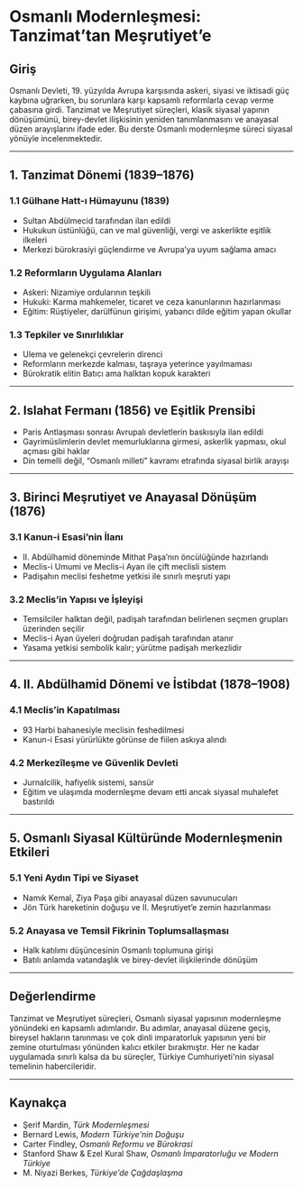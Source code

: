 # Osmanlı Modernleşmesi: Tanzimat’tan Meşrutiyet’e

## Giriş

Osmanlı Devleti, 19. yüzyılda Avrupa karşısında askeri, siyasi ve iktisadi güç kaybına uğrarken, bu sorunlara karşı kapsamlı reformlarla cevap verme çabasına girdi. Tanzimat ve Meşrutiyet süreçleri, klasik siyasal yapının dönüşümünü, birey-devlet ilişkisinin yeniden tanımlanmasını ve anayasal düzen arayışlarını ifade eder. Bu derste Osmanlı modernleşme süreci siyasal yönüyle incelenmektedir.

---

## 1. Tanzimat Dönemi (1839–1876)

### 1.1 Gülhane Hatt-ı Hümayunu (1839)

- Sultan Abdülmecid tarafından ilan edildi
- Hukukun üstünlüğü, can ve mal güvenliği, vergi ve askerlikte eşitlik ilkeleri
- Merkezi bürokrasiyi güçlendirme ve Avrupa’ya uyum sağlama amacı

### 1.2 Reformların Uygulama Alanları

- Askeri: Nizamiye ordularının teşkili
- Hukuki: Karma mahkemeler, ticaret ve ceza kanunlarının hazırlanması
- Eğitim: Rüştiyeler, darülfünun girişimi, yabancı dilde eğitim yapan okullar

### 1.3 Tepkiler ve Sınırlılıklar

- Ulema ve gelenekçi çevrelerin direnci
- Reformların merkezde kalması, taşraya yeterince yayılmaması
- Bürokratik elitin Batıcı ama halktan kopuk karakteri

---

## 2. Islahat Fermanı (1856) ve Eşitlik Prensibi

- Paris Antlaşması sonrası Avrupalı devletlerin baskısıyla ilan edildi
- Gayrimüslimlerin devlet memurluklarına girmesi, askerlik yapması, okul açması gibi haklar
- Din temelli değil, “Osmanlı milleti” kavramı etrafında siyasal birlik arayışı

---

## 3. Birinci Meşrutiyet ve Anayasal Dönüşüm (1876)

### 3.1 Kanun-i Esasi’nin İlanı

- II. Abdülhamid döneminde Mithat Paşa’nın öncülüğünde hazırlandı
- Meclis-i Umumi ve Meclis-i Ayan ile çift meclisli sistem
- Padişahın meclisi feshetme yetkisi ile sınırlı meşruti yapı

### 3.2 Meclis’in Yapısı ve İşleyişi

- Temsilciler halktan değil, padişah tarafından belirlenen seçmen grupları üzerinden seçilir
- Meclis-i Ayan üyeleri doğrudan padişah tarafından atanır
- Yasama yetkisi sembolik kalır; yürütme padişah merkezlidir

---

## 4. II. Abdülhamid Dönemi ve İstibdat (1878–1908)

### 4.1 Meclis’in Kapatılması

- 93 Harbi bahanesiyle meclisin feshedilmesi
- Kanun-i Esasi yürürlükte görünse de fiilen askıya alındı

### 4.2 Merkezîleşme ve Güvenlik Devleti

- Jurnalcilik, hafiyelik sistemi, sansür
- Eğitim ve ulaşımda modernleşme devam etti ancak siyasal muhalefet bastırıldı

---

## 5. Osmanlı Siyasal Kültüründe Modernleşmenin Etkileri

### 5.1 Yeni Aydın Tipi ve Siyaset

- Namık Kemal, Ziya Paşa gibi anayasal düzen savunucuları
- Jön Türk hareketinin doğuşu ve II. Meşrutiyet’e zemin hazırlanması

### 5.2 Anayasa ve Temsil Fikrinin Toplumsallaşması

- Halk katılımı düşüncesinin Osmanlı toplumuna girişi
- Batılı anlamda vatandaşlık ve birey-devlet ilişkilerinde dönüşüm

---

## Değerlendirme

Tanzimat ve Meşrutiyet süreçleri, Osmanlı siyasal yapısının modernleşme yönündeki en kapsamlı adımlarıdır. Bu adımlar, anayasal düzene geçiş, bireysel hakların tanınması ve çok dinli imparatorluk yapısının yeni bir zemine oturtulması yönünden kalıcı etkiler bırakmıştır. Her ne kadar uygulamada sınırlı kalsa da bu süreçler, Türkiye Cumhuriyeti'nin siyasal temelinin habercileridir.

---

## Kaynakça

- Şerif Mardin, _Türk Modernleşmesi_
- Bernard Lewis, _Modern Türkiye'nin Doğuşu_
- Carter Findley, _Osmanlı Reformu ve Bürokrasi_
- Stanford Shaw & Ezel Kural Shaw, _Osmanlı İmparatorluğu ve Modern Türkiye_
- M. Niyazi Berkes, _Türkiye’de Çağdaşlaşma_
